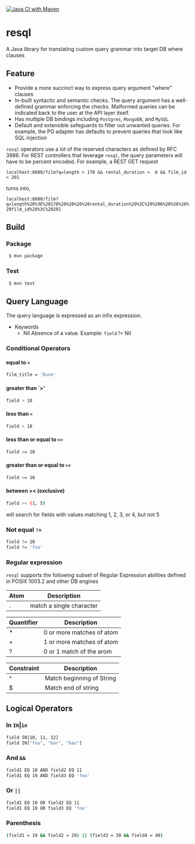 [![Java CI with Maven](https://github.com/gnmathur/resql/actions/workflows/maven.yml/badge.svg?branch=main)](https://github.com/gnmathur/resql/actions/workflows/maven.yml)

# resql
A Java library for translating custom query grammar into target DB where clauses

## Feature
* Provide a more succinct way to express query argument "where" clauses
* In-built syntactic and semantic checks. The query argument has a well-defined grammar enforcing the checks. Malformed queries can be indicated back to the user at the API layer itself.
* Has multiple DB bindings including `Postgres`, `MongoDB`, and `MySQL`
* Default and extensible safeguards to filter out unwanted queries. For example, the PG adapter has defaults to prevent queries that look like SQL injection

`resql` operators use a lot of the reserved characters as defined by RFC 3986. For REST controllers that leverage `resql`, the query parameters will have to be percent encoded. For example, a
REST GET request

`localhost:8080/film?q=length > 170 && rental_duration <  6 && film_id < 201`

turns into,

`localhost:8080/film?q=length%20%3E%20170%20%26%26%20rental_duration%20%3C%20%206%20%26%26%20film_id%20%3C%20201`


## Build

### Package
```bash
 $ mvn package
```

### Test
```bash
 $ mvn test
```

## Query Language
The query language is expressed as an infix expression.

* Keywords
    * Nil Absence of a value. Example: `field` != Nil

### Conditional Operators

#### equal to `=`
```bash
film_title = 'Dune'
```

#### greater than `>'
```bash
field > 10
```
#### less than `<`
```bash
field < 10
```
#### less than or equal to `<=`
```bash
field <= 10
```
#### greater than or equal to `>=`
```bash
field >= 10
```
#### between >< (exclusive)
```bash
field >< (1, 5)
```
will search for fields with values matching 1, 2, 3, or 4, but not 5
### Not equal `!=`
```bash
field != 10
field != 'foo'
```

### Regular expression
`resql` supports the following subset of Regular Expression abilities defined in POSIX 1003.2 and other DB engines

| Atom        | Description              |
| ----------- | ------------------------ |
| .           | match a single character |


| Quantifier  | Description                               |
| ----------- | ----------------------------------------- |
| *           | 0 or more matches of atom                 |
| +           | 1 or more matches of atom                 |
| ?           | 0 or 1 match of the arom                  |

| Constraint | Description                |
| ---------- | -------------------------- |
| ^          | Match beginning of String  |
| $          | Match end of string        |

## Logical Operators

### In `IN`|`in`
```bash
field IN[10, 11, 12]
field IN["foo", "bar", "baz"]
```

### 
### And `&&`
```bash
field1 EQ 10 AND field2 EQ 11
field1 EQ 10 AND field3 EQ 'foo'
```
### Or `||`
```bash
field1 EQ 10 OR field2 EQ 11
field1 EQ 10 OR field3 EQ 'foo'
```

### Parenthesis
```bash
(field1 = 10 && field2 = 20) || (field3 = 30 && field4 = 40)
```

